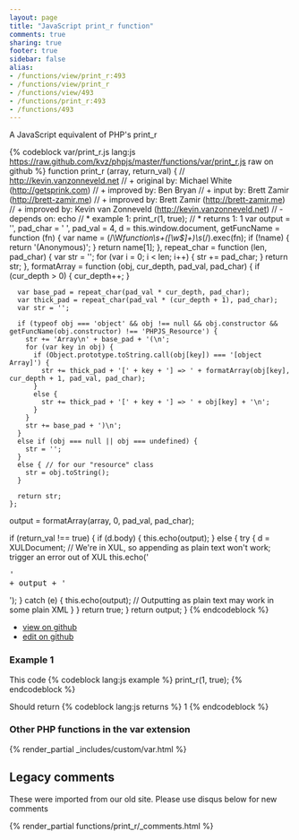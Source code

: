 ```yaml
---
layout: page
title: "JavaScript print_r function"
comments: true
sharing: true
footer: true
sidebar: false
alias:
- /functions/view/print_r:493
- /functions/view/print_r
- /functions/view/493
- /functions/print_r:493
- /functions/493
---
```

<!-- Generated by Rakefile:build -->
A JavaScript equivalent of PHP's print_r

{% codeblock var/print_r.js lang:js https://raw.github.com/kvz/phpjs/master/functions/var/print_r.js raw on github %}
function print_r (array, return_val) {
  // http://kevin.vanzonneveld.net
  // +   original by: Michael White (http://getsprink.com)
  // +   improved by: Ben Bryan
  // +      input by: Brett Zamir (http://brett-zamir.me)
  // +      improved by: Brett Zamir (http://brett-zamir.me)
  // +   improved by: Kevin van Zonneveld (http://kevin.vanzonneveld.net)
  // -    depends on: echo
  // *     example 1: print_r(1, true);
  // *     returns 1: 1
  var output = '',
    pad_char = ' ',
    pad_val = 4,
    d = this.window.document,
    getFuncName = function (fn) {
      var name = (/\W*function\s+([\w\$]+)\s*\(/).exec(fn);
      if (!name) {
        return '(Anonymous)';
      }
      return name[1];
    },
    repeat_char = function (len, pad_char) {
      var str = '';
      for (var i = 0; i < len; i++) {
        str += pad_char;
      }
      return str;
    },
    formatArray = function (obj, cur_depth, pad_val, pad_char) {
      if (cur_depth > 0) {
        cur_depth++;
      }

      var base_pad = repeat_char(pad_val * cur_depth, pad_char);
      var thick_pad = repeat_char(pad_val * (cur_depth + 1), pad_char);
      var str = '';

      if (typeof obj === 'object' && obj !== null && obj.constructor && getFuncName(obj.constructor) !== 'PHPJS_Resource') {
        str += 'Array\n' + base_pad + '(\n';
        for (var key in obj) {
          if (Object.prototype.toString.call(obj[key]) === '[object Array]') {
            str += thick_pad + '[' + key + '] => ' + formatArray(obj[key], cur_depth + 1, pad_val, pad_char);
          }
          else {
            str += thick_pad + '[' + key + '] => ' + obj[key] + '\n';
          }
        }
        str += base_pad + ')\n';
      }
      else if (obj === null || obj === undefined) {
        str = '';
      }
      else { // for our "resource" class
        str = obj.toString();
      }

      return str;
    };

  output = formatArray(array, 0, pad_val, pad_char);

  if (return_val !== true) {
    if (d.body) {
      this.echo(output);
    }
    else {
      try {
        d = XULDocument; // We're in XUL, so appending as plain text won't work; trigger an error out of XUL
        this.echo('<pre xmlns="http://www.w3.org/1999/xhtml" style="white-space:pre;">' + output + '</pre>');
      } catch (e) {
        this.echo(output); // Outputting as plain text may work in some plain XML
      }
    }
    return true;
  }
  return output;
}
{% endcodeblock %}

 - [view on github](https://github.com/kvz/phpjs/blob/master/functions/var/print_r.js)
 - [edit on github](https://github.com/kvz/phpjs/edit/master/functions/var/print_r.js)

### Example 1
This code
{% codeblock lang:js example %}
print_r(1, true);
{% endcodeblock %}

Should return
{% codeblock lang:js returns %}
1
{% endcodeblock %}


### Other PHP functions in the var extension
{% render_partial _includes/custom/var.html %}
## Legacy comments
These were imported from our old site. Please use disqus below for new comments
<div style="overflow-y: scroll; max-height: 500px;">
{% render_partial functions/print_r/_comments.html %}
</div>

